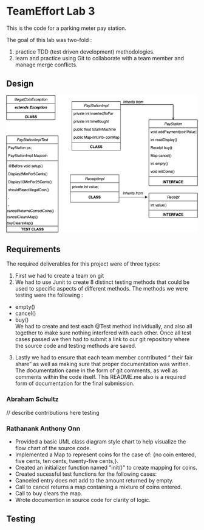 # TeamEffort Lab 3
This is the code for a parking meter pay station.

The goal of this lab was two-fold :
1. practice TDD (test driven development) methodologies.
2. learn and practice using Git to collaborate with a team member and manage 
merge conflicts. 
## Design
![UML Diagram](https://github.com/3296Spring2020/paystation-02-onn-schultz-teameffort/raw/master/FlowDiagram.png)

## Requirements
The required deliverables for this project were of three types:
1. First we had to create a team on git
2. We had to use Junit to create 8 distinct testing methods that could be used to specific aspects of different methods.  The methods we were testing were the following :
- empty()
- cancel()
- buy() <br/>
We had to create and test each @Test method individually, and also all together to make sure nothing interfered with each other.
Once all test cases passed we then had to submit a link to our git repository where the source code and testing methods are saved.
3. Lastly we had to ensure that each team member contributed “ their fair share” as well as making sure that proper documentation was written. The documentation came in the form of git comments, as well as comments within the code itself.  This README.me also is a required form of documentation for the final submission. 

### Abraham Schultz
// describe contributions here
testing

### Rathanank Anthony Onn

- Provided a basic UML class diagram style chart to help visualize the flow chart of the source code.
- Implemented a Map to represent coins for the case of: {no coin entered, five cents, ten cents, twenty-five cents,}.
- Created an initializer function named "init()" to create mapping for coins.
- Created sucessful test functions for the following cases: 
- Canceled entry does not add to the amount returned by empty.
- Call to cancel returns a map containing a mixture of coins entered. 
- Call to buy clears the map.
- Wrote documention in source code for clarity of logic.    

## Testing

